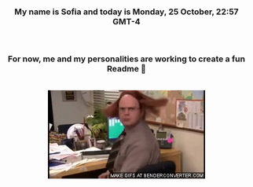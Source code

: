 


<div align="center">
<h3 >My name is Sofia and today is Monday, 25 October, 22:57 GMT-4</h3><br>
<h3 >For now, me and my personalities are working to create a fun Readme 👋
</h3><br>
<img src='img/dwight.gif' alt='working...'/>
</div>
